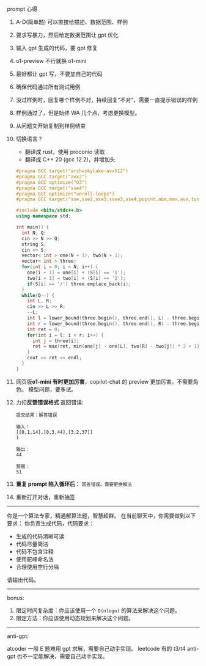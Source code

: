 prompt 心得

1. A-D(简单题) 可以直接给描述、数据范围、样例
2. 要求写暴力，然后给定数据范围让 gpt 优化
3. 输入 gpt 生成的代码，要 gpt 修复
4. o1-preview 不行就换 o1-mini
5. 最好都让 gpt 写，不要加自己的代码
6. 确保代码通过所有测试用例
7. 没过样例时，回复哪个样例不对，持续回复"不对"，需要一直提示错误的样例
8. 样例通过了，但是始终 WA 几个点，考虑更换模型。
9. 从问题文开始复制到样例结束
10. 切换语言？

    - 翻译成 rust，使用 proconio 读取
    - 翻译成 C++ 20 (gcc 12.2)，并增加头

    ```CPP
    #pragma GCC target("arch=skylake-avx512")
    #pragma GCC target("avx2")
    #pragma GCC optimize("O3")
    #pragma GCC target("sse4")
    #pragma GCC optimize("unroll-loops")
    #pragma GCC target("sse,sse2,sse3,ssse3,sse4,popcnt,abm,mmx,avx,tune=native")

    #include <bits/stdc++.h>
    using namespace std;

    int main() {
      int N, Q;
      cin >> N >> Q;
      string S;
      cin >> S;
      vector< int > one(N + 1), two(N + 1);
      vector< int > three;
      for(int i = 0; i < N; i++) {
        one[i + 1] = one[i] + (S[i] == '1');
        two[i + 1] = two[i] + (S[i] == '2');
        if(S[i] == '/') three.emplace_back(i);
      }
      while(Q--) {
        int L, R;
        cin >> L >> R;
        --L;
        int l = lower_bound(three.begin(), three.end(), L) - three.begin();
        int r = lower_bound(three.begin(), three.end(), R) - three.begin();
        int ret = 0;
        for(int i = l; i < r; i++) {
          int j = three[i];
          ret = max(ret, min(one[j] - one[L], two[R] - two[j]) * 2 + 1);
        }
        cout << ret << endl;
      }
    }
    ```

11. 网页版**o1-mini 有时更加厉害**，copilot-chat 的 preview 更加厉害。不需要角色。
    模型问题，要多试。
12. 力扣**反馈错误格式**
    返回错误:

    ```
    提交结果：解答错误

    输入：
    [[0,1,14],[0,3,44],[3,2,37]]
    1

    输出：
    44

    预期：
    51
    ```

13. **重复 prompt 陷入循环后：**
    `回答错误。需要更换解法`

14. 重新打开对话，重新抽签

---

你是一个算法专家，精通解算法题，智慧超群。
在当前聊天中，你需要做到以下要求：
你负责生成代码，代码要求：

- 生成的代码清晰可读
- 代码尽量简洁
- 代码不包含注释
- 使用驼峰命名法
- 合理使用空行分隔

请输出代码。

---

bonus:

1. 限定时间复杂度：你应该使用一个 `O(nlogn)` 的算法来解决这个问题。
2. 限定方法：你应该使用动态规划来解决这个问题。

---

anti-gpt:

atcoder 一般 E 题难用 gpt 求解，需要自己动手实现。
leetcode 有的 t3/t4 anti-gpt 也不一定能解决，需要自己动手实现。
